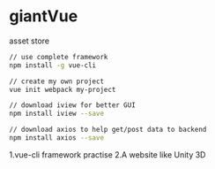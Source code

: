 # giantVue
asset store


``` bash
// use complete framework
npm install -g vue-cli

// create my own project
vue init webpack my-project

// download iview for better GUI
npm install iview --save

// download axios to help get/post data to backend
npm install axios --save
```

1.vue-cli framework practise
2.A website like Unity 3D

